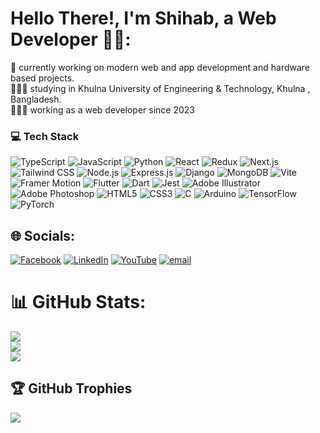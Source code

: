 

# Hello There!, I'm Shihab, a Web Developer 👋🏼:
🛜 currently working on modern web and app development and hardware based projects. <br>👨🏼‍🎓 studying in Khulna University of Engineering & Technology, Khulna , Bangladesh.<br>👨🏼‍💻 working as a web developer since 2023 <br>


### 💻 Tech Stack
![TypeScript](https://img.shields.io/badge/-TypeScript-3178C6?style=flat-square&logo=typescript&logoColor=white)
![JavaScript](https://img.shields.io/badge/-JavaScript-F7DF1E?style=flat-square&logo=javascript&logoColor=black)
![Python](https://img.shields.io/badge/-Python-3776AB?style=flat-square&logo=python&logoColor=white)
![React](https://img.shields.io/badge/-React-61DAFB?style=flat-square&logo=react&logoColor=black)
![Redux](https://img.shields.io/badge/-Redux-764ABC?style=flat-square&logo=redux&logoColor=white)
![Next.js](https://img.shields.io/badge/-Next.js-000000?style=flat-square&logo=next.js&logoColor=white)
![Tailwind CSS](https://img.shields.io/badge/-Tailwind_CSS-06B6D4?style=flat-square&logo=tailwind-css&logoColor=white)
![Node.js](https://img.shields.io/badge/-Node.js-339933?style=flat-square&logo=node.js&logoColor=white)
![Express.js](https://img.shields.io/badge/-Express.js-000000?style=flat-square&logo=express&logoColor=white)
![Django](https://img.shields.io/badge/-Django-092E20?style=flat-square&logo=django&logoColor=white)
![MongoDB](https://img.shields.io/badge/-MongoDB-47A248?style=flat-square&logo=mongodb&logoColor=white)
![Vite](https://img.shields.io/badge/-Vite-646CFF?style=flat-square&logo=vite&logoColor=white)
![Framer Motion](https://img.shields.io/badge/-Framer_Motion-EF4444?style=flat-square&logo=framer&logoColor=white)
![Flutter](https://img.shields.io/badge/-Flutter-02569B?style=flat-square&logo=flutter&logoColor=white)
![Dart](https://img.shields.io/badge/-Dart-0175C2?style=flat-square&logo=dart&logoColor=white)
![Jest](https://img.shields.io/badge/-Jest-C21325?style=flat-square&logo=jest&logoColor=white)
![Adobe Illustrator](https://img.shields.io/badge/-Adobe_Illustrator-FF9A00?style=flat-square&logo=adobe-illustrator&logoColor=white)
![Adobe Photoshop](https://img.shields.io/badge/-Adobe_Photoshop-31A8FF?style=flat-square&logo=adobe-photoshop&logoColor=white)
![HTML5](https://img.shields.io/badge/-HTML5-E34F26?style=flat-square&logo=html5&logoColor=white)
![CSS3](https://img.shields.io/badge/-CSS3-1572B6?style=flat-square&logo=css3&logoColor=white)
![C](https://img.shields.io/badge/-C-00599C?style=flat-square&logo=c&logoColor=white)
![Arduino](https://img.shields.io/badge/-Arduino-00979D?style=flat-square&logo=arduino&logoColor=white)
![TensorFlow](https://img.shields.io/badge/-TensorFlow-FF6F00?style=flat-square&logo=tensorflow&logoColor=white)
![PyTorch](https://img.shields.io/badge/-PyTorch-EE4C2C?style=flat-square&logo=pytorch&logoColor=white)


## 🌐 Socials:
[![Facebook](https://img.shields.io/badge/Facebook-%231877F2.svg?logo=Facebook&logoColor=white)](https://facebook.com/shihabahmed221) [![LinkedIn](https://img.shields.io/badge/LinkedIn-%230077B5.svg?logo=linkedin&logoColor=white)](https://linkedin.com/in/shihab-ahemed) [![YouTube](https://img.shields.io/badge/YouTube-%23FF0000.svg?logo=YouTube&logoColor=white)](https://youtube.com/@UCVELRIMRgR8JbU0zUltTalw) [![email](https://img.shields.io/badge/Email-D14836?logo=gmail&logoColor=white)](mailto:ashihab205@gmail.com) 
# 📊 GitHub Stats:
![](https://github-readme-stats.vercel.app/api?username=shihab221&theme=dark&hide_border=false&include_all_commits=false&count_private=false)<br/>
![](https://nirzak-streak-stats.vercel.app/?user=shihab221&theme=dark&hide_border=false)<br/>
![](https://github-readme-stats.vercel.app/api/top-langs/?username=shihab221&theme=dark&hide_border=false&include_all_commits=false&count_private=false&layout=compact)

## 🏆 GitHub Trophies
![](https://github-profile-trophy.vercel.app/?username=shihab221&theme=radical&no-frame=false&no-bg=true&margin-w=4)

<!-- Proudly created with GPRM ( https://gprm.itsvg.in ) -->
